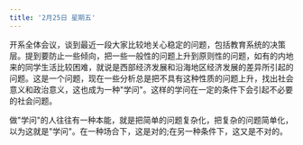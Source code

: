 ```yaml
---
title: '2月25日 星期五'
---
```

开系全体会议，谈到最近一段大家比较地关心稳定的问题，包括教育系统的决策层。提到要防止一些倾向，把一些一般性的问题上升到原则性的问题，如有的内地来的同学生活比较困难，就说是西部经济发展和沿海地区经济发展的差异所引起的问题。这是一个问题，现在一些分析总是把不具有这种性质的问题上升，找出社会意义和政治意义，这也成为一种"学问"。这样的学问在一定的条件下会引起不必要的社会问题。

做"学问"的人往往有一种本能，就是把简单的问题复杂化，把复杂的问题简单化，以为这就是"学问"。在一种场合下，这是对的;在另一种条件下，这又是不对的。
